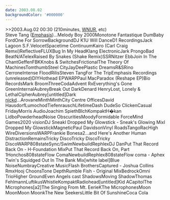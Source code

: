```yaml
---
date: 2003.08.02
backgroundColor: '#000000'
---
```


\>>2003.Aug.02 00:30 (210minutes, [WNUR](http://www.wnur.org/), etc)  
Steve Tang ([Emphasis](http://www.emphasisrecordings.com/))...Melody Boy 2000Monotone Fantastique DumBaby FordOne For SorrowBackgroundDJ K1U Will DanceD1 RecordingsJack Lagoon S.F.VelocetSpacetime ContinuumKairo (Carl Craig Remxi)ReflectiveFLUXBug In My HeadKlang ElectronicJark ProngoBad BeatN/ATelexRaised By Snakes (Shake Remix)SSRNitzer EbbJoin In The ChantGeffenFBKKnobs & SwitchesFrictionalThe Theory Of MachinesTomthumbSteel CityJayDeePlastic DreamsR&SRino CerroneIntense FloodRilisSteven TangFor The TripEmphasis Recordings (unreleased)DIYHothead EPWARPPaul MacParadox (Reshape EP)Bio RecordsMark BroomThreeCodaAdvent RxEverything's Gone GreenInternalAubreyBreak Out DarkDenard HenryLost, Lonely & LethalCipherAubrey\[untitled\]Dark  
[nickd](http://dj.nickd.org/)...ArovaneMinthMinthCity Centre OfficesDavid HausdorfLumochodTiefenrauschLifetimeDash DudeSo ClickenCasual FridayMorris AudioJoachim SpiethBIchKompaktH�kan LidboPowderheadNoise ObscuritiesMoodyFormidable ForceMind Games2020 visionDJ SneakI Dropped My Glowstick - Sneak's Glowing MixI Dropped My GlowstickMagneticPaul DavidsonVinyl RoadsTangoRacHigh WireDiversionsWARPFrankie Bonesa2...and Here's Another Human DistractionRemainsTricky DiscoTricky DiscoTricky DiscoWARP808stateSync/SwimNewbuildRephlexDJ DanPut That Record Back On - H-Foundation MixPut That Record Back On, Part 1Honchos808stateFlow ComaNewbuildRephlex808stateFlow coma - Aphex Twin's Squidged Out In The Bank Mix\[white label\]Blue NoiseNumbrayCreative MusicFlash BrothersCaptured - Joshua Collins RmxHooj ChoonsTone DepthRumble Fish - Original MixBedrockOmni TrioHigher GroundEven Angels cast ShadowsMoving ShadowThomas FehlmannLuftikusWhistleKompaktRadiohead\[untitled\]Kid ACapitolThe Microphones\[a2\]The Singing From Mt. EerieKThe MicrophonesMoon MoonMoon MoonkThe New SeekersLittle Bit Of SunshineCoca Cola